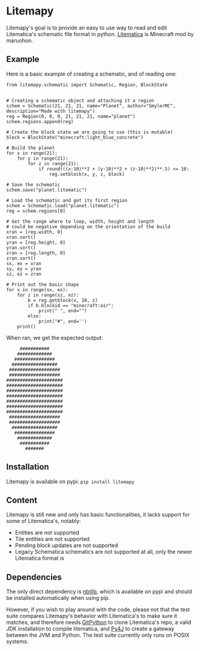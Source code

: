 # Litemapy
Litemapy's goal is to provide an easy to use way to read and edit Litematica's schematic file format in python.
[Litematica](https://github.com/maruohon/litematica) is Minecraft mod by maruohon.


## Example
Here is a basic example of creating a schematic, and of reading one:
```
from litemapy.schematic import Schematic, Region, BlockState


# Creating a schematic object and attaching it a region
schem = Schematic(21, 21, 21, name="Planet", author="SmylerMC", description="Made with litemapy")
reg = Region(0, 0, 0, 21, 21, 21, name="planet")
schem.regions.append(reg)

# Create the block state we are going to use (this is mutable)
block = BlockState("minecraft:light_blue_concrete")

# Build the planet
for x in range(21):
    for y in range(21):
        for z in range(21):
            if round(((x-10)**2 + (y-10)**2 + (z-10)**2)**.5) <= 10:
                reg.setblock(x, y, z, block)

# Save the schematic
schem.save("planet.litematic")

# Load the schematic and get its first region
schem = Schematic.load("planet.litematic")
reg = schem.regions[0]

# Get the range where to loop, width, height and length
# could be negative depending on the orientation of the build
xran = [reg.width, 0]
xran.sort()
yran = [reg.height, 0]
yran.sort()
zran = [reg.length, 0]
zran.sort()
sx, ex = xran
sy, ey = yran
sz, ez = zran

# Print out the basic shape
for x in range(sx, ex):
    for z in range(sz, ez):
        b = reg.getblock(x, 10, z)
        if b.blockid == "minecraft:air":
            print(" ", end="")
        else:
            print("#", end='')
    print()
```
When ran, we get the expected output:
```       #######       
     ###########     
    #############    
   ###############   
  #################  
 ################### 
 ################### 
#####################
#####################
#####################
#####################
#####################
#####################
#####################
 ################### 
 ################### 
  #################  
   ###############   
    #############    
     ###########     
       #######
```

## Installation
Litemapy is available on pypi: ```pip install litemapy```

## Content
Litemapy is still new and only has basic functionalities, it lacks support for some of Litematica's, notably:
  * Entities are not supported
  * Tile entities are not supported
  * Pending block updates are not supported
  * Legacy Schematica schematics are not supported at all, only the newer Litematica format is

## Dependencies
The only direct dependency is [nbtlib](https://github.com/vberlier/nbtlib), which is available on pypi and should be installed automatically when using pip.

However, if you wish to play around with the code, please not that the test suite compares Litemapy's behavior with Litematica's to make sure it matches, and therefore needs [GitPython](https://github.com/gitpython-developers/GitPython) to clone Litematica's repo, a valid JDK installation to compile litematica, and [Py4J](https://www.py4j.org/index.html) to create a gateway between the JVM and Python. The test suite currently only runs on POSIX systems.
